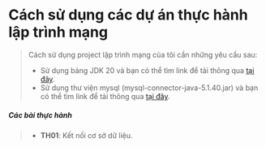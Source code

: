 # Cách sử dụng các dự án thực hành lập trình mạng

> Cách sử dụng project lập trình mạng của tôi cần những yêu cầu sau:
>   * Sử dụng bảng JDK 20 và bạn có thể tìm link để tải thông qua [tại đây](https://www.oracle.com/java/technologies/javase/jdk20-archive-downloads.html).
>   * Sử dụng thư viện mysql (mysql-connector-java-5.1.40.jar) và bạn có thể tìm link để tải thông qua [tại đây](https://mvnrepository.com/artifact/mysql/mysql-connector-java).

##### Các bài thực hành
>   * **TH01**: Kết nối cơ sở dữ liệu.
